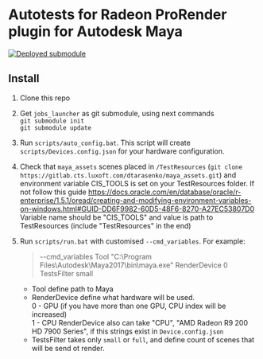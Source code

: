 # Autotests for Radeon ProRender plugin for Autodesk Maya
[![Deployed submodule](https://rpr.cis.luxoft.com/buildStatus/icon?job=Utils/jobs_launcher-Deploy&build=last&config=release-badge)](https://rpr.cis.luxoft.com/job/Utils/job/jobs_launcher-Deploy)

## Install
 1. Clone this repo
 2. Get `jobs_launcher` as git submodule, using next commands  
 `git submodule init`  
 `git submodule update`
 3. Run `scripts/auto_config.bat`. This script will create `scripts/Devices.config.json` for your hardware configuration.  
 4. Check that `maya_assets` scenes placed in `/TestResources` (`git clone https://gitlab.cts.luxoft.com/dtarasenko/maya_assets.git`) and environment variable CIS_TOOLS is set on your TestResources folder. If not follow this guide https://docs.oracle.com/en/database/oracle/r-enterprise/1.5.1/oread/creating-and-modifying-environment-variables-on-windows.html#GUID-DD6F9982-60D5-48F6-8270-A27EC53807D0
 Variable name should be "CIS_TOOLS" and value is path to TestResources (include "TestResources" in the end)
 5. Run `scripts/run.bat` with customised `--cmd_variables`. For example:  
 
     > --cmd_variables Tool "C:\Program Files\Autodesk\Maya2017\bin\maya.exe" RenderDevice 0 TestsFilter small  
     * Tool define path to Maya  
     * RenderDevice define what hardware will be used.  
         0 - GPU (if you have more than one GPU, CPU index will be increased)  
         1 - CPU
         RenderDevice also can take "CPU", "AMD Radeon R9 200  HD 7900 Series", if this strings exist in `Device.config.json`  
     * TestsFilter takes only `small` or `full`, and define count of scenes that will be send ot render.  
